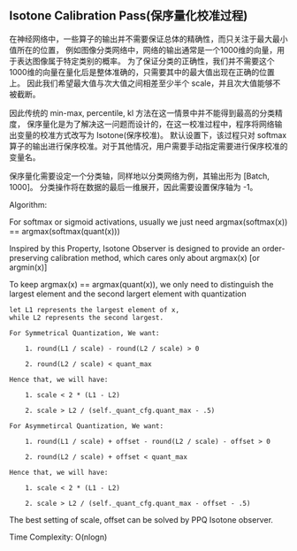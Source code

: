 ## Isotone Calibration Pass(保序量化校准过程)

在神经网络中，一些算子的输出并不需要保证总体的精确性，而只关注于最大最小值所在的位置，
例如图像分类网络中，网络的输出通常是一个1000维的向量，用于表达图像属于特定类别的概率。
为了保证分类的正确性，我们并不需要这个1000维的向量在量化后是整体准确的，只需要其中的最大值出现在正确的位置上。
因此我们希望最大值与次大值之间相差至少半个 scale，并且次大值能够不被截断。

因此传统的 min-max, percentile, kl 方法在这一情景中并不能得到最高的分类精度，
保序量化是为了解决这一问题而设计的，在这一校准过程中，程序将网络输出变量的校准方式改写为 Isotone(保序校准)。
默认设置下，该过程只对 softmax 算子的输出进行保序校准。对于其他情况，用户需要手动指定需要进行保序校准的变量名。

保序量化需要设定一个分类轴，同样地以分类网络为例，其输出形为 [Batch, 1000]。
分类操作将在数据的最后一维展开，因此需要设置保序轴为 -1。

Algorithm:

For softmax or sigmoid activations, usually we just need
argmax(softmax(x)) == argmax(softmax(quant(x)))

Inspired by this Property, Isotone Observer is designed to provide an order-preserving calibration method,
    which cares only about argmax(x) [or argmin(x)]

To keep argmax(x) == argmax(quant(x)), we only need to
    distinguish the largest element and the second largert element with quantization

    let L1 represents the largest element of x,
    while L2 represents the second largest.

    For Symmetrical Quantization, We want:
        
        1. round(L1 / scale) - round(L2 / scale) > 0
        
        2. round(L2 / scale) < quant_max
        
    Hence that, we will have:
        
        1. scale < 2 * (L1 - L2)
        
        2. scale > L2 / (self._quant_cfg.quant_max - .5)
        
    For Asymmetircal Quantization, We want:

        1. round(L1 / scale) + offset - round(L2 / scale) - offset > 0

        2. round(L2 / scale) + offset < quant_max

    Hence that, we will have:
        
        1. scale < 2 * (L1 - L2)
        
        2. scale > L2 / (self._quant_cfg.quant_max - offset - .5)

The best setting of scale, offset can be solved by PPQ Isotone observer.

Time Complexity: O(nlogn)